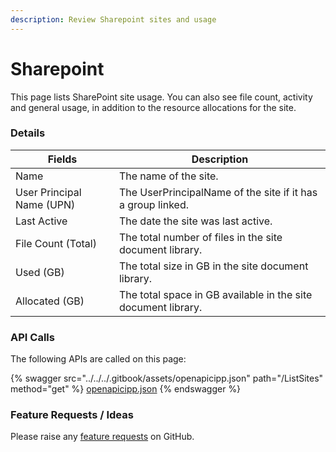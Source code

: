 ```yaml
---
description: Review Sharepoint sites and usage
---
```


# Sharepoint

This page lists SharePoint site usage. You can also see file count, activity and general usage, in addition to the resource allocations for the site.

### Details

| Fields                    | Description                                                   |
| ------------------------- | ------------------------------------------------------------- |
| Name                      | The name of the site.                                         |
| User Principal Name (UPN) | The UserPrincipalName of the site if it has a group linked.   |
| Last Active               | The date the site was last active.                            |
| File Count (Total)        | The total number of files in the site document library.       |
| Used (GB)                 | The total size in GB in the site document library.            |
| Allocated (GB)            | The total space in GB available in the site document library. |

### API Calls

The following APIs are called on this page:

{% swagger src="../../../.gitbook/assets/openapicipp.json" path="/ListSites" method="get" %}
[openapicipp.json](../../../.gitbook/assets/openapicipp.json)
{% endswagger %}

### Feature Requests / Ideas

Please raise any [feature requests](https://github.com/KelvinTegelaar/CIPP/issues/new?assignees=\&labels=enhancement%2Cno-priority\&projects=\&template=feature.yml\&title=%5BFeature+Request%5D%3A+) on GitHub.
